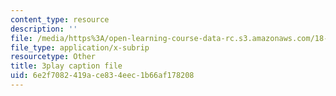 ```yaml
---
content_type: resource
description: ''
file: /media/https%3A/open-learning-course-data-rc.s3.amazonaws.com/18-02sc-multivariable-calculus-fall-2010/6e2f7082419ace834eec1b66af178208_vnWXYI4UQrs.srt
file_type: application/x-subrip
resourcetype: Other
title: 3play caption file
uid: 6e2f7082-419a-ce83-4eec-1b66af178208
---
```

